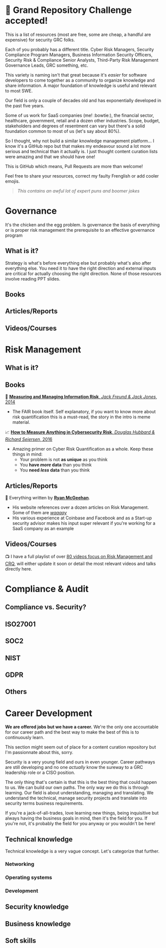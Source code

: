 # :tada: Grand Repository Challenge accepted!

This is a list of resources (most are free, some are cheap, a handful are expensive) for security GRC folks.

Each of you probably has a different title. Cyber Risk Managers, Security Compliance Program Managers, Business Information Security Officers, Security Risk & Compliance Senior Analysts, Third-Party Risk Management Governance Leads, GRC something, etc.

This variety is naming isn't that great because it's *easier* for software developers to come together as a community to organize knowledge and share information. A major foundation of knowledge is useful and relevant to most SWE.

Our field is only a couple of decades old and has exponentially developed in the past five years.

Some of us work for SaaS companies (me! :bowtie:), the financial sector, healthcare, government, retail and a dozen other industries. Scope, budget, stakeholders and degrees of resentment can vary but there's a solid foundation common to most of us (let's say about 80%).

So I thought, why not build a similar knowledge management platform... I know it's a GitHub repo but that makes my endeavour sound a lot more serious and technical than it actually is. I just thought content curation lists were amazing and that we should have one!

This is GitHub which means, Pull Requests are more than welcome! 

Feel free to share your resources, correct my faulty Frenglish or add cooler emojis.

> *This contains an awful lot of expert puns and boomer jokes* 

# Governance

It's the chicken and the egg problem. Is governance the basis of everything or is proper risk management the prerequisite to an effective governance program

## What is it?

Strategy is what's before everything else but probably what's also after everything else. You need it to have the right direction and external inputs are critical for actually choosing the right direction. None of those resources involve reading PPT slides.

## Books

## Articles/Reports

## Videos/Courses

# Risk Management

## What is it?

## Books

:train: [**Measuring and Managing Information Risk**, *Jack Freund & Jack Jones*, 2014](https://learning.oreilly.com/library/view/measuring-and-managing/9780124202313/)
* The FAIR book itself. Self explanatory, if you want to know more about risk quantification this is a must-read, the story in the intro is meme material.

:chart_with_upwards_trend: [**How to Measure Anything in Cybersecurity Risk**, *Douglas Hubbard & Richard Seiersen*, 2016](https://learning.oreilly.com/library/view/how-to-measure/9781119085294/)
* Amazing primer on Cyber Risk Quantification as a whole. Keep these things in mind:
  * Your problem is not **as unique** as you think
  * You **have *more* data** than you think
  * You **need *less* data** than you think

## Articles/Reports

:dvd: Everything written by [**Ryan McGeehan**](https://scrty.io/).
* His website references over a dozen articles on Risk Management. Some of them are [*waaaay*](https://magoo.medium.com/hypothesis-risk-and-science-439fc8b05ffb)
* His various experience at Coinbase and Facebook and as a Start-up security advisor makes his input super relevant if you're working for a SaaS company as an example

## Videos/Courses

:tv: I have a full playlist of over [80 videos focus on Risk Management and CRQ,](https://www.youtube.com/playlist?list=PLj4UOrWWdhG-Lqk9DOvShUdbwRZcGWhRH) will either update it soon or detail the most relevant videos and talks directly here.

# Compliance & Audit

## Compliance vs. Security?

## ISO27001

## SOC2

## NIST

## GDPR

## Others

# Career Development

**We are offered jobs but we have a career.** We're the only one accountable for our career path and the best way to make the best of this is to continuously learn.

This section might seem out of place for a content curation repository but I'm passionnate about this, sorry.

Security is a very young field and ours in even younger. Career pathways are still developing and no one *actually* know the sureway to a GRC leadership role or a CISO position.

The only thing that's certain is that this is the best thing that could happen to us. We can build our own paths. The only way we do this is through learning. Our field is about understanding, managing and translating. We understand the technical, manage security projects and translate into security terms business requirements.

If you're a jack-of-all-trades, love learning new things, being inquisitive but always having the business goals in mind, then it's the field for you. If you're not, it's probably the field for you anyway or you wouldn't be here!

## Technical knowledge

Technical knowledge is a very vague concept. Let's categorize that further.

### Networking

### Operating systems

### Development

###

## Security knowledge

## Business knowledge

## Soft skills